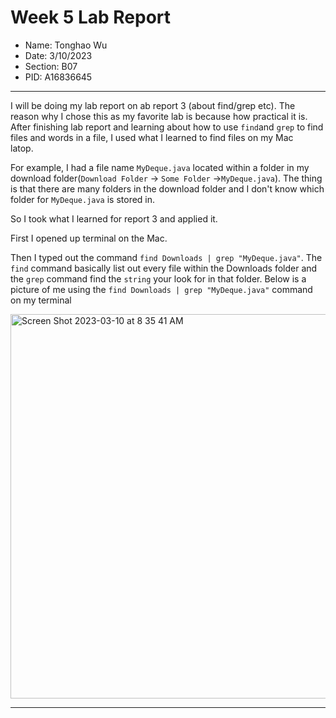 # Week 5 Lab Report
* Name: Tonghao Wu
* Date: 3/10/2023
* Section: B07
* PID: A16836645

***

I will be doing my lab report on ab report 3 (about find/grep etc). The reason why I chose this as my favorite lab is because how practical it is.
After finishing lab report and learning about how to use `find`and `grep` to find files and words in a file, I used what I learned to find files on my Mac  
latop.

For example, I had a file name `MyDeque.java` located within a folder in my download folder(`Download Folder` -> `Some Folder` ->`MyDeque.java`).
The thing is that there are many folders in the download folder and I don't know which folder for `MyDeque.java` is stored in. 

So I took what I learned for report 3 and applied it.

First I opened up terminal on the Mac. 

Then I typed out the command `find Downloads | grep "MyDeque.java"`. The `find` command basically list out every file within the Downloads folder and the `grep`
command find the `string` your look for in that folder. Below is a picture of me using the `find Downloads | grep "MyDeque.java"` command on my terminal

<img width="615" alt="Screen Shot 2023-03-10 at 8 35 41 AM" src="https://user-images.githubusercontent.com/61090478/224371711-3ba2a6a2-7d2e-46ac-a86a-057fff0c9a8a.png">


***

